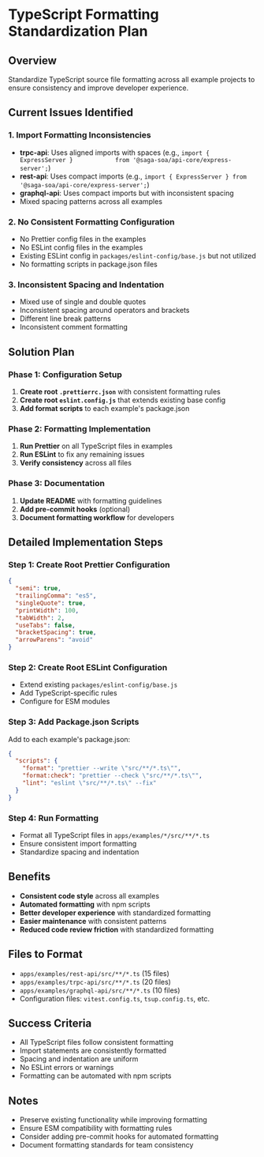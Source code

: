 # TypeScript Formatting Standardization Plan

## Overview

Standardize TypeScript source file formatting across all example projects to ensure consistency and improve developer experience.

## Current Issues Identified

### 1. Import Formatting Inconsistencies

- **trpc-api**: Uses aligned imports with spaces (e.g., `import { ExpressServer }            from '@saga-soa/api-core/express-server';`)
- **rest-api**: Uses compact imports (e.g., `import { ExpressServer } from '@saga-soa/api-core/express-server';`)
- **graphql-api**: Uses compact imports but with inconsistent spacing
- Mixed spacing patterns across all examples

### 2. No Consistent Formatting Configuration

- No Prettier config files in the examples
- No ESLint config files in the examples
- Existing ESLint config in `packages/eslint-config/base.js` but not utilized
- No formatting scripts in package.json files

### 3. Inconsistent Spacing and Indentation

- Mixed use of single and double quotes
- Inconsistent spacing around operators and brackets
- Different line break patterns
- Inconsistent comment formatting

## Solution Plan

### Phase 1: Configuration Setup

1. **Create root `.prettierrc.json`** with consistent formatting rules
2. **Create root `eslint.config.js`** that extends existing base config
3. **Add format scripts** to each example's package.json

### Phase 2: Formatting Implementation

1. **Run Prettier** on all TypeScript files in examples
2. **Run ESLint** to fix any remaining issues
3. **Verify consistency** across all files

### Phase 3: Documentation

1. **Update README** with formatting guidelines
2. **Add pre-commit hooks** (optional)
3. **Document formatting workflow** for developers

## Detailed Implementation Steps

### Step 1: Create Root Prettier Configuration

```json
{
  "semi": true,
  "trailingComma": "es5",
  "singleQuote": true,
  "printWidth": 100,
  "tabWidth": 2,
  "useTabs": false,
  "bracketSpacing": true,
  "arrowParens": "avoid"
}
```

### Step 2: Create Root ESLint Configuration

- Extend existing `packages/eslint-config/base.js`
- Add TypeScript-specific rules
- Configure for ESM modules

### Step 3: Add Package.json Scripts

Add to each example's package.json:

```json
{
  "scripts": {
    "format": "prettier --write \"src/**/*.ts\"",
    "format:check": "prettier --check \"src/**/*.ts\"",
    "lint": "eslint \"src/**/*.ts\" --fix"
  }
}
```

### Step 4: Run Formatting

- Format all TypeScript files in `apps/examples/*/src/**/*.ts`
- Ensure consistent import formatting
- Standardize spacing and indentation

## Benefits

- **Consistent code style** across all examples
- **Automated formatting** with npm scripts
- **Better developer experience** with standardized formatting
- **Easier maintenance** with consistent patterns
- **Reduced code review friction** with standardized formatting

## Files to Format

- `apps/examples/rest-api/src/**/*.ts` (15 files)
- `apps/examples/trpc-api/src/**/*.ts` (20 files)
- `apps/examples/graphql-api/src/**/*.ts` (10 files)
- Configuration files: `vitest.config.ts`, `tsup.config.ts`, etc.

## Success Criteria

- All TypeScript files follow consistent formatting
- Import statements are consistently formatted
- Spacing and indentation are uniform
- No ESLint errors or warnings
- Formatting can be automated with npm scripts

## Notes

- Preserve existing functionality while improving formatting
- Ensure ESM compatibility with formatting rules
- Consider adding pre-commit hooks for automated formatting
- Document formatting standards for team consistency
